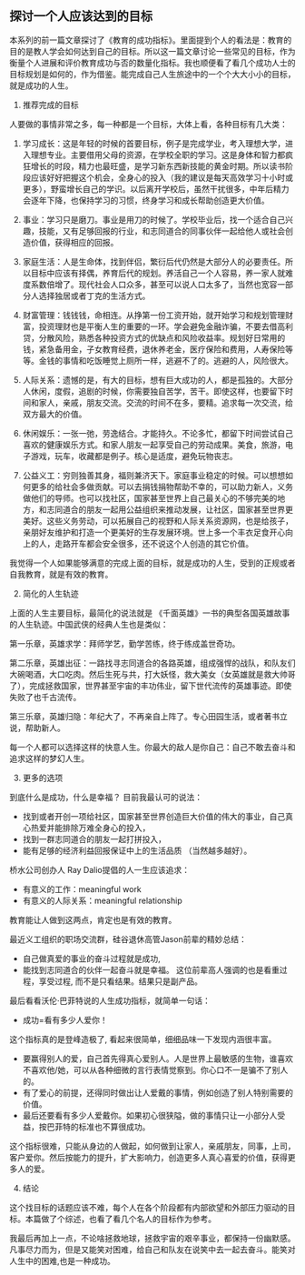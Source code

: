 ## 探讨一个人应该达到的目标

本系列的前一篇文章探讨了《教育的成功指标》。里面提到个人的看法是：教育的目的是教人学会如何达到自己的目标。所以这一篇文章讨论一些常见的目标，作为衡量个人进展和评价教育成功与否的数量化指标。我也顺便看了看几个成功人士的目标规划是如何的，作为借鉴。能完成自己人生旅途中的一个个大大小小的目标，就是成功的人生。



1. 推荐完成的目标



人要做的事情非常之多，每一种都是一个目标，大体上看，各种目标有几大类：


1) 学习成长：这是年轻的时候的首要目标，例子是完成学业，考入理想大学，进入理想专业。主要借用父母的资源，在学校全职的学习。这是身体和智力都疯狂增长的时段，精力也最旺盛，是学习新东西新技能的黄金时期。所以读书阶段应该好好把握这个机会，全身心的投入（我的建议是每天高效学习十小时或更多），野蛮增长自己的学识。以后离开学校后，虽然干扰很多，中年后精力会逐年下降，也保持学习的习惯，终身学习和成长帮助创造更大价值。


2) 事业：学习只是磨刀。事业是用刀的时候了。学校毕业后，找一个适合自己兴趣，技能，又有足够回报的行业，和志同道合的同事伙伴一起给他人或社会创造价值，获得相应的回报。


3) 家庭生活：人是生命体，找到伴侣，繁衍后代仍然是大部分人的必要责任。所以目标中应该有择偶，养育后代的规划。养活自己一个人容易，养一家人就难度系数倍增了。现代社会人口众多，甚至可以说人口太多了，当然也宽容一部分人选择独居或者丁克的生活方式。


4) 财富管理：钱钱钱，命相连。从挣第一份工资开始，就开始学习和规划管理财富，投资理财也是平衡人生的重要的一环。学会避免金融诈骗，不要去借高利贷，分散风险，熟悉各种投资方式的优缺点和风险收益率。规划好日常用的钱，紧急备用金，子女教育经费，退休养老金，医疗保险和费用，人寿保险等等。金钱的事情和吃饭睡觉上厕所一样，逃避不了的。逃避的人，风险很大。


5) 人际关系：遗憾的是，有大的目标，想有巨大成功的人，都是孤独的。大部分人休闲，度假，追剧的时候，你需要独自苦学，苦干。即使这样，也要留下时间和家人，亲戚，朋友交流。交流的时间不在多，要精。追求每一次交流，给双方最大的价值。


6) 休闲娱乐：一张一弛，劳逸结合。才能持久。不论多忙，都留下时间尝试自己喜欢的健康娱乐方式。和家人朋友一起享受自己的劳动成果。美食，旅游，电子游戏，玩车，收藏都是例子。核心是适度，避免玩物丧志。


7) 公益义工：穷则独善其身，福则兼济天下。家庭事业稳定的时候。可以想想如何更多的给社会多做贡献。可以去捐钱捐物帮助不幸的，可以助力新人，义务做他们的导师。也可以找社区，国家甚至世界上自己最关心的不够完美的地方，和志同道合的朋友一起用公益组织来推动发展，让社区，国家甚至世界更美好。这些义务劳动，可以拓展自己的视野和人际关系资源网，也是给孩子，亲朋好友维护和打造一个更美好的生存发展环境。世上多一个丰衣足食开心向上的人，走路开车都会安全很多，还不说这个人创造的其它价值。


我觉得一个人如果能够满意的完成上面的目标，就是成功的人生，受到的正规或者自我教育，就是有效的教育。


2. 简化的人生轨迹


上面的人生主要目标，最简化的说法就是 《千面英雄》一书的典型各国英雄故事的人生轨迹。中国武侠的经典人生也是类似：

第一乐章，英雄求学：拜师学艺，勤学苦练，终于练成盖世奇功。

第二乐章，英雄出征：一路找寻志同道合的各路英雄，组成强悍的战队，和队友们大碗喝酒，大口吃肉。然后生死与共，打大妖怪，救大美女（女英雄就是救大帅哥了），完成拯救国家，世界甚至宇宙的丰功伟业，留下世代流传的英雄事迹。即使失败了也千古流传。


第三乐章，英雄归隐：年纪大了，不再亲自上阵了。专心田园生活，或者著书立说，帮助新人。

每一个人都可以选择这样的快意人生。你最大的敌人是你自己：自己不敢去奋斗和追求这样的梦幻人生。


3. 更多的选项

到底什么是成功，什么是幸福？ 目前我最认可的说法：
* 找到或者开创一项给社区，国家甚至世界创造巨大价值的伟大的事业，自己真心热爱并能排除万难全身心的投入，
* 找到一群志同道合的朋友一起打拼投入， 
* 能有足够的经济利益回报保证中上的生活品质 （当然越多越好）。 

桥水公司创办人 Ray Dalio提倡的人一生应该追求：
* 有意义的工作：meaningful work
* 有意义的人际关系：meaningful relationship

教育能让人做到这两点，肯定也是有效的教育。

最近义工组织的职场交流群，硅谷退休高管Jason前辈的精妙总结：
* 自己做真爱的事业的奋斗过程就是成功,
* 能找到志同道合的伙伴一起奋斗就是幸福。
这位前辈高人强调的也是看重过程，享受过程, 而不是只看结果。结果只是副产品。

最后看看沃伦·巴菲特说的人生成功指标，就简单一句话：
* 成功=看有多少人爱你！

这个指标真的是登峰造极了, 看起来很简单，细细品味一下发现内涵很丰富。
* 要赢得别人的爱，自己首先得真心爱别人。人是世界上最敏感的生物，谁喜欢不喜欢他/她，可以从各种细微的言行表情觉察到。你心口不一是骗不了别人的。
* 有了爱心的前提，还得同时做出让人爱戴的事情，例如创造了别人特别需要的价值。
* 最后还要看有多少人爱戴你。如果初心很狭隘，做的事情只让一小部分人受益，按巴菲特的标准也不算很成功。

这个指标很难，只能从身边的人做起，如何做到让家人，亲戚朋友，同事，上司，客户爱你。然后按能力的提升，扩大影响力，创造更多人真心喜爱的价值，获得更多人的爱。

4. 结论

这个找目标的话题应该不难，每个人在各个阶段都有内部欲望和外部压力驱动的目标。本篇做了个综述，也看了看几个名人的目标作为参考。


我最后再加上一点，不论啥拯救地球，拯救宇宙的艰辛事业，都保持一份幽默感。凡事尽力而为，但是又能笑对困难，给自己和队友在说笑中去一起去奋斗。能笑对人生中的困难,也是一种成功。